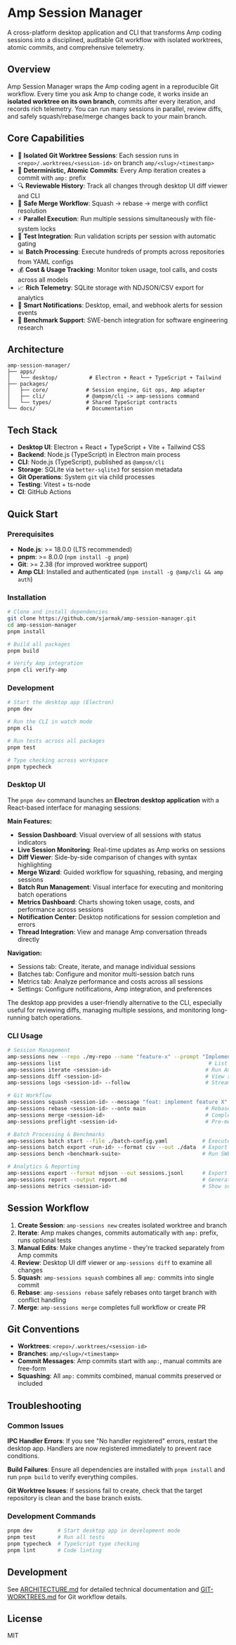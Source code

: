# Amp Session Manager

A cross-platform desktop application and CLI that transforms Amp coding sessions into a disciplined, auditable Git workflow with isolated worktrees, atomic commits, and comprehensive telemetry.

## Overview

Amp Session Manager wraps the Amp coding agent in a reproducible Git workflow. Every time you ask Amp to change code, it works inside an **isolated worktree on its own branch**, commits after every iteration, and records rich telemetry. You can run many sessions in parallel, review diffs, and safely squash/rebase/merge changes back to your main branch.

## Core Capabilities

- 🔄 **Isolated Git Worktree Sessions**: Each session runs in `<repo>/.worktrees/<session-id>` on branch `amp/<slug>/<timestamp>`
- 📝 **Deterministic, Atomic Commits**: Every Amp iteration creates a commit with `amp:` prefix  
- 🔍 **Reviewable History**: Track all changes through desktop UI diff viewer and CLI
- 🧹 **Safe Merge Workflow**: Squash → rebase → merge with conflict resolution
- ⚡ **Parallel Execution**: Run multiple sessions simultaneously with file-system locks
- 🧪 **Test Integration**: Run validation scripts per session with automatic gating
- 📊 **Batch Processing**: Execute hundreds of prompts across repositories from YAML configs
- 💰 **Cost & Usage Tracking**: Monitor token usage, tool calls, and costs across all models
- 📈 **Rich Telemetry**: SQLite storage with NDJSON/CSV export for analytics
- 🔔 **Smart Notifications**: Desktop, email, and webhook alerts for session events
- 🎯 **Benchmark Support**: SWE-bench integration for software engineering research

## Architecture

```
amp-session-manager/
├── apps/
│   └── desktop/          # Electron + React + TypeScript + Tailwind
├── packages/
│   ├── core/            # Session engine, Git ops, Amp adapter
│   ├── cli/             # @ampsm/cli -> amp-sessions command
│   └── types/           # Shared TypeScript contracts
└── docs/                # Documentation
```

## Tech Stack

- **Desktop UI**: Electron + React + TypeScript + Vite + Tailwind CSS
- **Backend**: Node.js (TypeScript) in Electron main process
- **CLI**: Node.js (TypeScript), published as `@ampsm/cli`
- **Storage**: SQLite via `better-sqlite3` for session metadata
- **Git Operations**: System `git` via child processes
- **Testing**: Vitest + ts-node
- **CI**: GitHub Actions

## Quick Start

### Prerequisites

- **Node.js**: >= 18.0.0 (LTS recommended)
- **pnpm**: >= 8.0.0 (`npm install -g pnpm`)
- **Git**: >= 2.38 (for improved worktree support)
- **Amp CLI**: Installed and authenticated (`npm install -g @amp/cli && amp auth`)

### Installation

```bash
# Clone and install dependencies
git clone https://github.com/sjarmak/amp-session-manager.git
cd amp-session-manager
pnpm install

# Build all packages
pnpm build

# Verify Amp integration
pnpm cli verify-amp
```

### Development

```bash
# Start the desktop app (Electron)
pnpm dev

# Run the CLI in watch mode  
pnpm cli

# Run tests across all packages
pnpm test

# Type checking across workspace
pnpm typecheck
```

### Desktop UI

The `pnpm dev` command launches an **Electron desktop application** with a React-based interface for managing sessions:

**Main Features:**
- **Session Dashboard**: Visual overview of all sessions with status indicators
- **Live Session Monitoring**: Real-time updates as Amp works on sessions
- **Diff Viewer**: Side-by-side comparison of changes with syntax highlighting  
- **Merge Wizard**: Guided workflow for squashing, rebasing, and merging sessions
- **Batch Run Management**: Visual interface for executing and monitoring batch operations
- **Metrics Dashboard**: Charts showing token usage, costs, and performance across sessions
- **Notification Center**: Desktop notifications for session completion and errors
- **Thread Integration**: View and manage Amp conversation threads directly

**Navigation:**
- Sessions tab: Create, iterate, and manage individual sessions
- Batches tab: Configure and monitor multi-session batch runs  
- Metrics tab: Analyze performance and costs across all sessions
- Settings: Configure notifications, Amp integration, and preferences

The desktop app provides a user-friendly alternative to the CLI, especially useful for reviewing diffs, managing multiple sessions, and monitoring long-running batch operations.

### CLI Usage

```bash
# Session Management
amp-sessions new --repo ./my-repo --name "feature-x" --prompt "Implement feature X"
amp-sessions list                                               # List all sessions with status
amp-sessions iterate <session-id>                              # Run Amp iteration  
amp-sessions diff <session-id>                                 # View session changes
amp-sessions logs <session-id> --follow                        # Stream Amp logs

# Git Workflow
amp-sessions squash <session-id> --message "feat: implement feature X"
amp-sessions rebase <session-id> --onto main                   # Rebase onto target branch
amp-sessions merge <session-id>                                # Complete merge workflow
amp-sessions preflight <session-id>                            # Pre-merge validation

# Batch Processing & Benchmarks
amp-sessions batch start --file ./batch-config.yaml           # Execute batch from config
amp-sessions batch export <run-id> --format csv --out ./data  # Export results
amp-sessions bench <benchmark-suite>                          # Run SWE-bench tests

# Analytics & Reporting
amp-sessions export --format ndjson --out sessions.jsonl      # Export all session data
amp-sessions report --output report.md                        # Generate comprehensive report
amp-sessions metrics <session-id>                             # Show session metrics
```

## Session Workflow

1. **Create Session**: `amp-sessions new` creates isolated worktree and branch
2. **Iterate**: Amp makes changes, commits automatically with `amp:` prefix, runs optional tests
3. **Manual Edits**: Make changes anytime - they're tracked separately from Amp commits
4. **Review**: Desktop UI diff viewer or `amp-sessions diff` to examine all changes  
5. **Squash**: `amp-sessions squash` combines all `amp:` commits into single commit
6. **Rebase**: `amp-sessions rebase` safely rebases onto target branch with conflict handling
7. **Merge**: `amp-sessions merge` completes full workflow or create PR

## Git Conventions

- **Worktrees**: `<repo>/.worktrees/<session-id>`
- **Branches**: `amp/<slug>/<timestamp>`
- **Commit Messages**: Amp commits start with `amp:`, manual commits are free-form
- **Squashing**: All `amp:` commits combined, manual commits preserved or included

## Troubleshooting

### Common Issues

**IPC Handler Errors**: If you see "No handler registered" errors, restart the desktop app. Handlers are now registered immediately to prevent race conditions.

**Build Failures**: Ensure all dependencies are installed with `pnpm install` and run `pnpm build` to verify everything compiles.

**Git Worktree Issues**: If sessions fail to create, check that the target repository is clean and the base branch exists.

### Development Commands

```bash
pnpm dev        # Start desktop app in development mode
pnpm test       # Run all tests
pnpm typecheck  # TypeScript type checking
pnpm lint       # Code linting
```

## Development

See [ARCHITECTURE.md](./ARCHITECTURE.md) for detailed technical documentation and [GIT-WORKTREES.md](./GIT-WORKTREES.md) for Git workflow details.

## License

MIT
